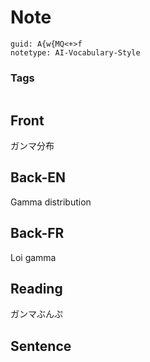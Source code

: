 # Note
```
guid: A{w{MQ<+>f
notetype: AI-Vocabulary-Style
```

### Tags
```
```

## Front
ガンマ分布

## Back-EN
Gamma distribution

## Back-FR
Loi gamma

## Reading
ガンマぶんぷ

## Sentence

